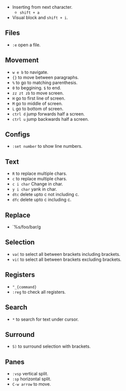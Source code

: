 - Inserting from next character. 
    - `shift + a`
- Visual block and `shift + i`.

## Files

- `:e` open a file.

## Movement

- `w e b` to navigate.
- `{}` to move between paragraphs.
- `%` to go to matching parenthesis.
- `0` to beggining. `$` to end.
- `zz zt zb` to move screen.
- `H` go to first line of screen.
- `M` go to middle of screen.
- `L` go to bottom of screen.
- `ctrl d` jump forwards half a screen.
- `ctrl u` jump backwards half a screen.

## Configs

- `:set number` to show line numbers.

## Text

- `R` to replace multiple chars.
- `c` to replace multiple chars.
- `c i char` Change in char.
- `y i char` yank in char.
- `dtc` delete upto c not including c.
- `dfc` delete upto c including c.

## Replace

- `%s/foo/bar/g

## Selection

- `va(` to select all between brackets including brackets.
- `vi(` to select all between brackets excluding brackets.

## Registers

- `"_{command}`
- `:reg` to check all registers.


## Search

- `*` to search for text under cursor.

## Surround

- `S)` to surround selection with brackets.


## Panes

- `:vsp` vertical split.
- `:sp` horizontal split.
- `C-w arrow` to move.
